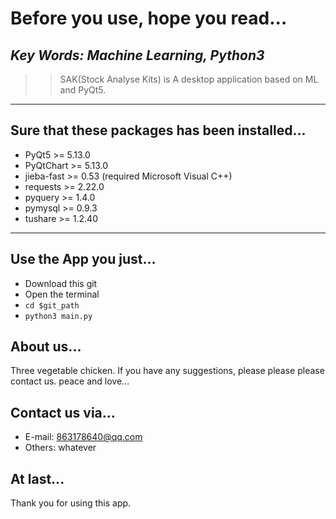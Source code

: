 # Before you use, hope you read...
***Key Words: Machine Learning, Python3***
---
>> SAK(Stock Analyse Kits) is A desktop application based on ML and PyQt5. 
---
## Sure that these packages has been installed...
- PyQt5 >= 5.13.0
- PyQtChart >= 5.13.0
- jieba-fast >= 0.53 (required Microsoft Visual C++)
- requests >= 2.22.0
- pyquery >= 1.4.0
- pymysql >= 0.9.3
- tushare >= 1.2.40
---
## Use the App you just...
- Download this git
- Open the terminal
- `cd $git_path`
- `python3 main.py`
## About us...
  Three vegetable chicken. If you have any suggestions, please please please contact us.
  peace and love...
## Contact us via...
  - E-mail: 863178640@qq.com
  - Others: whatever
## At last...
  Thank you for using this app.
